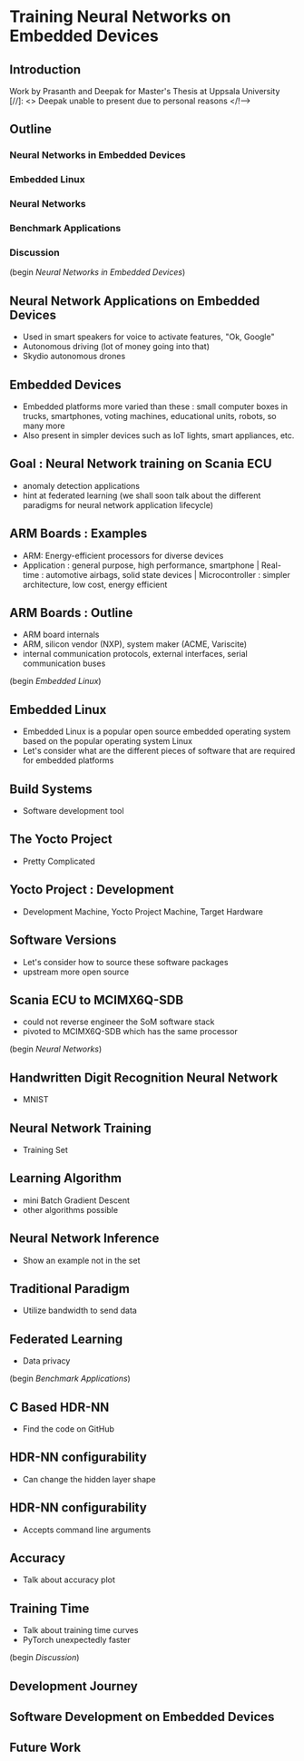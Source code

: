 # Training Neural Networks on Embedded Devices

## Introduction

Work by Prasanth and Deepak for Master's Thesis at Uppsala University
[//]: <> Deepak unable to present due to personal reasons </!-->

## Outline

### Neural Networks in Embedded Devices
### Embedded Linux
### Neural Networks
### Benchmark Applications
### Discussion

(begin _Neural Networks in Embedded Devices_)

## Neural Network Applications on Embedded Devices

- Used in smart speakers for voice to activate features, "Ok, Google"
- Autonomous driving (lot of money going into that)
- Skydio autonomous drones

## Embedded Devices

- Embedded platforms more varied than these : small computer boxes in trucks, smartphones, voting machines, educational units, robots, so many more
- Also present in simpler devices such as IoT lights, smart appliances, etc.

## Goal : Neural Network training on Scania ECU

- anomaly detection applications
- hint at federated learning (we shall soon talk about the different paradigms for neural network application lifecycle)

## ARM Boards : Examples

- ARM: Energy-efficient processors for diverse devices
- Application : general purpose, high performance, smartphone | Real-time : automotive airbags, solid state devices | Microcontroller : simpler architecture, low cost, energy efficient

## ARM Boards : Outline

- ARM board internals
- ARM, silicon vendor (NXP), system maker (ACME, Variscite)
- internal communication protocols, external interfaces, serial communication buses

(begin _Embedded Linux_)

## Embedded Linux

- Embedded Linux is a popular open source embedded operating system based on the popular operating system Linux
- Let's consider what are the different pieces of software that are required for embedded platforms

## Build Systems

- Software development tool

## The Yocto Project

- Pretty Complicated

## Yocto Project : Development

- Development Machine, Yocto Project Machine, Target Hardware

## Software Versions

- Let's consider how to source these software packages
- upstream more open source

## Scania ECU to MCIMX6Q-SDB

- could not reverse engineer the SoM software stack
- pivoted to MCIMX6Q-SDB which has the same processor

(begin _Neural Networks_)

## Handwritten Digit Recognition Neural Network

- MNIST

## Neural Network Training

- Training Set

## Learning Algorithm

- mini Batch Gradient Descent
- other algorithms possible

## Neural Network Inference

- Show an example not in the set

## Traditional Paradigm

- Utilize bandwidth to send data

## Federated Learning

- Data privacy

(begin _Benchmark Applications_)

## C Based HDR-NN

- Find the code on GitHub

## HDR-NN configurability

- Can change the hidden layer shape

## HDR-NN configurability

- Accepts command line arguments

## Accuracy

- Talk about accuracy plot

## Training Time

- Talk about training time curves
- PyTorch unexpectedly faster

(begin _Discussion_)

## Development Journey

## Software Development on Embedded Devices

## Future Work

